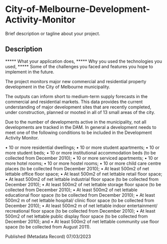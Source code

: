 # City-of-Melbourne-Development-Activity-Monitor

Brief description or tagline about your project.

## Description

***** What your application does,
***** Why you used the technologies you used,
***** Some of the challenges you faced and features you hope to implement in the future.

The project monitors major new commercial and residential property development in the City of Melbourne municipality.

The outputs can inform short to medium-term supply forecasts in the commercial and residential markets. This data provides the current understanding of major development sites that are recently completed, under construction, planned or mooted in all of 13 small areas of the city.

Due to the number of developments active in the municipality, not all developments are tracked in the DAM. In general a development needs to meet one of the following conditions to be included in the Development Activity Monitor.

• 10 or more residential dwellings;
• 10 or more student apartments;
• 10 or more student beds;
• 10 or more institutional accommodation beds (to be collected from December 2010);
• 10 or more serviced apartments;
• 10 or more hotel rooms;
• 10 or more hostel rooms;
• 10 or more child care centre places (to be collected from December 2010);
• At least 500m2 of net lettable office floor space;
• At least 500m2 of net lettable retail floor space;
• At least 500m2 of net lettable industrial floor space (to be collected from December 2010);
• At least 500m2 of net lettable storage floor space (to be collected from December 2010);
• At least 500m2 of net lettable educational floor space (to be collected from December 2010);
• At least 500m2 m of net lettable hospital/ clinic floor space (to be collected from December 2010);
• At least 500m2 m of net lettable indoor entertainment/ recreational floor space (to be collected from
December 2010);
• At least 500m2 of net lettable public display floor space (to be collected from December 2010); and
• At least 500m2 of net lettable community use floor space (to be collected from August 2011).

Published (Metadata Record)	07/03/2023